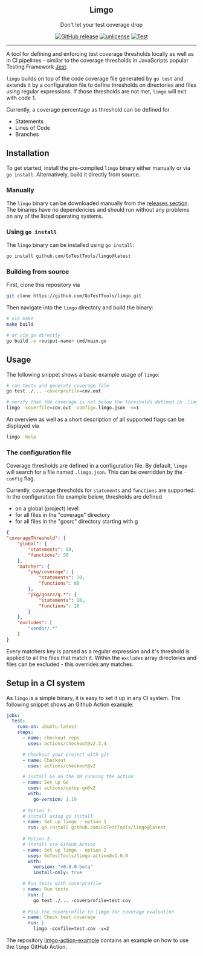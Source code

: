 <p align="center">
  <h2 align="center">Limgo</h3>
  <p align="center">Don't let your test coverage drop</p>
  <p align="center">
    <a href="https://github.com/GoTestTools/limgo/releases/latest"><img alt="GitHub release" src="https://img.shields.io/github/release/GoTestTools/limgo.svg?logo=github&"></a>
    <a href="http://unlicense.org/"><img alt="unlicense" src="https://img.shields.io/badge/license-Unlicense-blue.svg"></a>
    <a href="https://github.com/GoTestTools/limgo/actions/workflows/test.yml"><img alt="Test" src="https://github.com/GoTestTools/limgo/actions/workflows/test.yml/badge.svg?branch=main"></a>
  </p>
</p>

---

A tool for defining and enforcing test coverage thresholds locally as well as in CI pipelines - similar to the coverage thresholds in JavaScripts popular Testing Framework [Jest](https://jestjs.io/docs/configuration#coveragethreshold-object). 

`limgo` builds on top of the code coverage file generated by `go test` and extends it by a configuration file to define thresholds on directories and files using regular expressions. If those thresholds are not met, `limgo` will exit with code 1. 

Currently, a coverage percentage as threshold can be defined for 
- Statements
- Lines of Code
- Branches

## Installation

To get started, install the pre-compiled `limgo` binary either manually or via `go install`. Alternatively, build it directly from source. 

### Manually

The `limgo` binary can be downloaded manually from the [releases section](https://github.com/GoTestTools/limgo/releases). The binaries have no dependencies and should run without any problems on any of the listed operating systems.

### Using `go install`

The `limgo` binary can be installed using `go install`:
```bash
go install github.com/GoTestTools/limgo@latest
```

### Building from source

First, clone this repository via
```bash
git clone https://github.com/GoTestTools/limgo.git
```

Then navigate into the `limgo` directory and build the binary: 
```bash
# via make
make build

# or via go directly
go build -o <output-name> cmd/main.go
```

## Usage

The following snippet shows a basic example usage of `limgo`:

```bash
# run tests and generate coverage file
go test ./... -coverprofile=cov.out

# verify that the coverage is not below the thresholds defined in .limgo.json
limgo -coverfile=cov.out -config=.limgo.json -v=1
```

An overview as well as a short description of all supported flags can be displayed via
```bash
limgo -help
```

### The configuration file

Coverage thresholds are defined in a configuration file. By default, `limgo` will search for a file named `.limgo.json`. This can be overridden by the `-config` flag. 

Currently, coverage thresholds for `statements` and `functions` are supported. In the configuration file example below, thresholds are defined 
- on a global (project) level
- for all files in the "coverage" directory
- for all files in the "gosrc" directory starting with g
```json
{
"coverageThreshold": {
    "global": {
        "statements": 50,
        "functions": 50
    },
    "matcher": {
        "pkg/coverage": {
            "statements": 70,
            "functions": 80
        },
        "pkg/gosrc/g.*": {
            "statements": 10,
            "functions": 20
        }
    },
    "excludes": [
        "vendor/.*"
    ]
}
```

Every matchers key is parsed as a regular expression and it's threshold is applied to all the files that match it. Within the `excludes` array directories and files can be excluded - this overrides any matches. 

## Setup in a CI system

As `limgo` is a simple binary, it is easy to set it up in any CI system. The following snippet shows an Github Action example: 

```yaml
jobs:
  test:
    runs-on: ubuntu-latest
    steps:
      - name: checkout repo
        uses: actions/checkout@v2.3.4

      # Checkout your project with git
      - name: Checkout
        uses: actions/checkout@v2

      # Install Go on the VM running the action
      - name: Set up Go
        uses: actions/setup-go@v2
        with:
          go-version: 1.19
      
      # Option 1: 
      # install using go install
      - name: Set up limgo - option 1
        run: go install github.com/GoTestTools/limgo@latest
      
      # Option 2:
      # install via GitHub Action
      - name: Set up limgo - option 2
        uses: GoTestTools/limgo-action@v1.0.0
        with:
          version: "v0.0.0-beta"
          install-only: true

      # Run tests with coverprofile
      - name: Run tests
        run: |
          go test ./... -coverprofile=test.cov
      
      # Pass the coverprofile to limgo for coverage evaluation
      - name: Check test coverage
        run: |
          limgo -covfile=test.cov -v=2
```

The repository [limgo-action-example](https://github.com/GoTestTools/limgo-action-example) contains an example on how to use the `limgo` GitHub Action.  